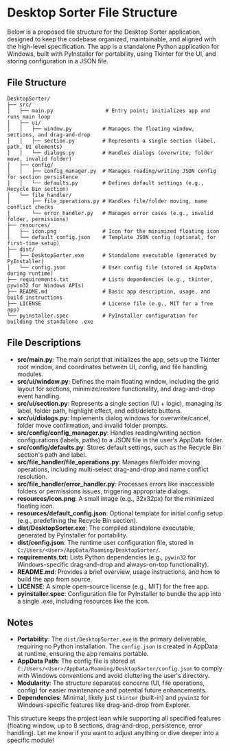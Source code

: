 # Desktop Sorter File Structure

Below is a proposed file structure for the Desktop Sorter application, designed to keep the codebase organized, maintainable, and aligned with the high-level specification. The app is a standalone Python application for Windows, built with PyInstaller for portability, using Tkinter for the UI, and storing configuration in a JSON file.

## File Structure
```
DesktopSorter/
├── src/
│   ├── main.py                 # Entry point; initializes app and runs main loop
│   ├── ui/
│   │   ├── window.py          # Manages the floating window, sections, and drag-and-drop
│   │   ├── section.py         # Represents a single section (label, path, UI elements)
│   │   └── dialogs.py         # Handles dialogs (overwrite, folder move, invalid folder)
│   ├── config/
│   │   ├── config_manager.py  # Manages reading/writing JSON config for section persistence
│   │   └── defaults.py        # Defines default settings (e.g., Recycle Bin section)
│   └── file_handler/
│       ├── file_operations.py # Handles file/folder moving, name conflict checks
│       └── error_handler.py   # Manages error cases (e.g., invalid folder, permissions)
├── resources/
│   ├── icon.png               # Icon for the minimized floating icon
│   └── default_config.json    # Template JSON config (optional, for first-time setup)
├── dist/
│   ├── DesktopSorter.exe      # Standalone executable (generated by PyInstaller)
│   └── config.json            # User config file (stored in AppData during runtime)
├── requirements.txt           # Lists dependencies (e.g., tkinter, pywin32 for Windows APIs)
├── README.md                  # Basic app description, usage, and build instructions
├── LICENSE                    # License file (e.g., MIT for a free app)
└── pyinstaller.spec           # PyInstaller configuration for building the standalone .exe
```

## File Descriptions
- **src/main.py**: The main script that initializes the app, sets up the Tkinter root window, and coordinates between UI, config, and file handling modules.
- **src/ui/window.py**: Defines the main floating window, including the grid layout for sections, minimize/restore functionality, and drag-and-drop event handling.
- **src/ui/section.py**: Represents a single section (UI + logic), managing its label, folder path, highlight effect, and edit/delete buttons.
- **src/ui/dialogs.py**: Implements dialog windows for overwrite/cancel, folder move confirmation, and invalid folder prompts.
- **src/config/config_manager.py**: Handles reading/writing section configurations (labels, paths) to a JSON file in the user's AppData folder.
- **src/config/defaults.py**: Stores default settings, such as the Recycle Bin section's path and label.
- **src/file_handler/file_operations.py**: Manages file/folder moving operations, including multi-select drag-and-drop and name conflict resolution.
- **src/file_handler/error_handler.py**: Processes errors like inaccessible folders or permissions issues, triggering appropriate dialogs.
- **resources/icon.png**: A small image (e.g., 32x32px) for the minimized floating icon.
- **resources/default_config.json**: Optional template for initial config setup (e.g., predefining the Recycle Bin section).
- **dist/DesktopSorter.exe**: The compiled standalone executable, generated by PyInstaller for portability.
- **dist/config.json**: The runtime user configuration file, stored in `C:/Users/<User>/AppData/Roaming/DesktopSorter/`.
- **requirements.txt**: Lists Python dependencies (e.g., `pywin32` for Windows-specific drag-and-drop and always-on-top functionality).
- **README.md**: Provides a brief overview, usage instructions, and how to build the app from source.
- **LICENSE**: A simple open-source license (e.g., MIT) for the free app.
- **pyinstaller.spec**: Configuration file for PyInstaller to bundle the app into a single .exe, including resources like the icon.

## Notes
- **Portability**: The `dist/DesktopSorter.exe` is the primary deliverable, requiring no Python installation. The `config.json` is created in AppData at runtime, ensuring the app remains portable.
- **AppData Path**: The config file is stored at `C:/Users/<User>/AppData/Roaming/DesktopSorter/config.json` to comply with Windows conventions and avoid cluttering the user's directory.
- **Modularity**: The structure separates concerns (UI, file operations, config) for easier maintenance and potential future enhancements.
- **Dependencies**: Minimal, likely just `tkinter` (built-in) and `pywin32` for Windows-specific features like drag-and-drop from Explorer.

This structure keeps the project lean while supporting all specified features (floating window, up to 8 sections, drag-and-drop, persistence, error handling). Let me know if you want to adjust anything or dive deeper into a specific module!